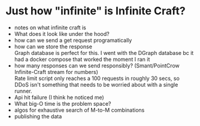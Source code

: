 # Just how "infinite" is Infinite Craft?
- notes on what infinite craft is
- What does it look like under the hood?
- how can we send a get request programatically
- how can we store the response  
Graph database is perfect for this. I went with the DGraph database bc it had a docker compose that worked the moment I ran it
- how many responses can we send responsibly? (Smant/PointCrow Infinite-Craft stream for numbers)  
Rate limit script only reaches a 100 requests in roughly 30 secs, so DDoS isn't something that needs to be worried about with a single runner.
- Api hit failure (I think he noticed me)
- What big-O time is the problem space?
- algos for exhaustive search of M-to-M combinations
- publishing the data
